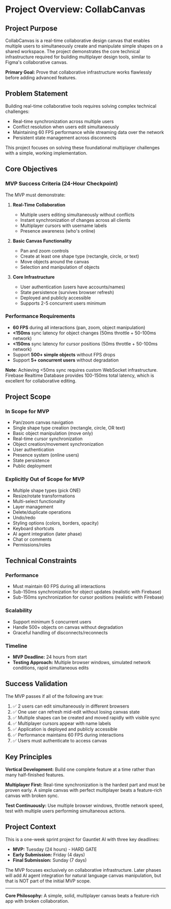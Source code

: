 # Project Overview: CollabCanvas

## Project Purpose

CollabCanvas is a real-time collaborative design canvas that enables multiple users to simultaneously create and manipulate simple shapes on a shared workspace. The project demonstrates the core technical infrastructure required for building multiplayer design tools, similar to Figma's collaborative canvas.

**Primary Goal:** Prove that collaborative infrastructure works flawlessly before adding advanced features.

## Problem Statement

Building real-time collaborative tools requires solving complex technical challenges:
- Real-time synchronization across multiple users
- Conflict resolution when users edit simultaneously
- Maintaining 60 FPS performance while streaming data over the network
- Persistent state management across disconnects

This project focuses on solving these foundational multiplayer challenges with a simple, working implementation.

## Core Objectives

### MVP Success Criteria (24-Hour Checkpoint)
The MVP must demonstrate:

1. **Real-Time Collaboration**
   - Multiple users editing simultaneously without conflicts
   - Instant synchronization of changes across all clients
   - Multiplayer cursors with username labels
   - Presence awareness (who's online)

2. **Basic Canvas Functionality**
   - Pan and zoom controls
   - Create at least one shape type (rectangle, circle, or text)
   - Move objects around the canvas
   - Selection and manipulation of objects

3. **Core Infrastructure**
   - User authentication (users have accounts/names)
   - State persistence (survives browser refresh)
   - Deployed and publicly accessible
   - Supports 2-5 concurrent users minimum

### Performance Requirements

- **60 FPS** during all interactions (pan, zoom, object manipulation)
- **<150ms** sync latency for object changes (50ms throttle + 50-100ms network)
- **<150ms** sync latency for cursor positions (50ms throttle + 50-100ms network)
- Support **500+ simple objects** without FPS drops
- Support **5+ concurrent users** without degradation

**Note**: Achieving <50ms sync requires custom WebSocket infrastructure. Firebase Realtime Database provides 100-150ms total latency, which is excellent for collaborative editing.

## Project Scope

### In Scope for MVP
- Pan/zoom canvas navigation
- Single shape type creation (rectangle, circle, OR text)
- Basic object manipulation (move only)
- Real-time cursor synchronization
- Object creation/movement synchronization
- User authentication
- Presence system (online users)
- State persistence
- Public deployment

### Explicitly Out of Scope for MVP
- Multiple shape types (pick ONE)
- Resize/rotate transformations
- Multi-select functionality
- Layer management
- Delete/duplicate operations
- Undo/redo
- Styling options (colors, borders, opacity)
- Keyboard shortcuts
- AI agent integration (later phase)
- Chat or comments
- Permissions/roles

## Technical Constraints

### Performance
- Must maintain 60 FPS during all interactions
- Sub-150ms synchronization for object updates (realistic with Firebase)
- Sub-150ms synchronization for cursor positions (realistic with Firebase)

### Scalability
- Support minimum 5 concurrent users
- Handle 500+ objects on canvas without degradation
- Graceful handling of disconnects/reconnects

### Timeline
- **MVP Deadline:** 24 hours from start
- **Testing Approach:** Multiple browser windows, simulated network conditions, rapid simultaneous edits

## Success Validation

The MVP passes if all of the following are true:

1. ✅ 2 users can edit simultaneously in different browsers
2. ✅ One user can refresh mid-edit without losing canvas state
3. ✅ Multiple shapes can be created and moved rapidly with visible sync
4. ✅ Multiplayer cursors appear with name labels
5. ✅ Application is deployed and publicly accessible
6. ✅ Performance maintains 60 FPS during interactions
7. ✅ Users must authenticate to access canvas

## Key Principles

**Vertical Development:** Build one complete feature at a time rather than many half-finished features.

**Multiplayer First:** Real-time synchronization is the hardest part and must be proven early. A simple canvas with perfect multiplayer beats a feature-rich canvas with broken sync.

**Test Continuously:** Use multiple browser windows, throttle network speed, test with multiple users performing simultaneous actions.

## Project Context

This is a one-week sprint project for Gauntlet AI with three key deadlines:
- **MVP:** Tuesday (24 hours) - HARD GATE
- **Early Submission:** Friday (4 days)
- **Final Submission:** Sunday (7 days)

The MVP focuses exclusively on collaborative infrastructure. Later phases will add AI agent integration for natural language canvas manipulation, but that is NOT part of the initial MVP scope.

---

**Core Philosophy:** A simple, solid, multiplayer canvas beats a feature-rich app with broken collaboration.